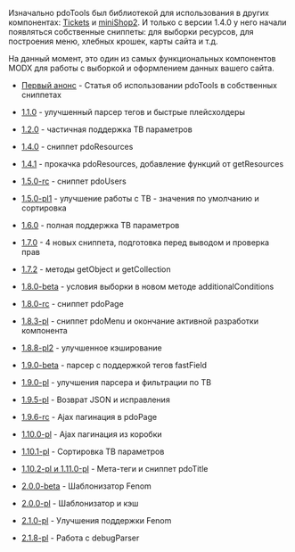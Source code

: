 Изначально pdoTools был библиотекой для использования в других компонентах: [Tickets][0] и [miniShop2][1].
И только с версии 1.4.0 у него начали появляться собственные сниппеты: для выборки ресурсов, для построения меню, хлебных крошек, карты сайта и т.д.

На данный момент, это один из самых функциональных компонентов MODX для работы с выборкой и оформлением данных вашего сайта.


* [Первый анонс][9] - Статья об использовании pdoTools в собственных сниппетах

* [1.1.0][10] - улучшенный парсер тегов и быстрые плейсхолдеры
* [1.2.0][11] - частичная поддержка ТВ параметров
* [1.4.0][12] - сниппет pdoResources
* [1.4.1][13] - прокачка pdoResources, добавление функций от getResources
* [1.5.0-rc][14] - сниппет pdoUsers
* [1.5.0-pl1][15] - улучшение работы с ТВ - значения по умолчанию и сортировка
* [1.6.0][16] - полная поддержка ТВ параметров
* [1.7.0][17] - 4 новых сниппета, подготовка перед выводом и проверка прав
* [1.7.2][18] - методы getObject и getCollection
* [1.8.0-beta][19] - условия выборки в новом методе additionalConditions
* [1.8.0-rc][20] - сниппет pdoPage
* [1.8.3-pl][21] - сниппет pdoMenu и окончание активной разработки компонента
* [1.8.8-pl2][22] - улучшенное кэширование
* [1.9.0-beta][23] - парсер с поддержкой тегов fastField
* [1.9.0-pl][24] - улучшения парсера и фильтрации по ТВ
* [1.9.5-pl][25] - Возврат JSON и исправления
* [1.9.6-rc][26] - Ajax пагинация в pdoPage
* [1.10.0-pl][27] - Ajax пагинация из коробки
* [1.10.1-pl][28] - Сортировка ТВ параметров
* [1.10.2-pl и 1.11.0-pl][29] - Мета-теги и сниппет pdoTitle

* [2.0.0-beta][30] - Шаблонизатор Fenom
* [2.0.0-pl][31] - Шаблонизатор и кэш
* [2.1.0-pl][32] - Улучшения поддержки Fenom
* [2.1.8-pl][33] - Работа с debugParser


[0]: /ru/01_Компоненты/02_miniShop2
[1]: /ru/01_Компоненты/15_Tickets

[9]: https://modx.pro/development/556-the-fastest-snippets-with-pdotools/
[10]: https://bezumkin.ru/sections/components/743/
[11]: https://bezumkin.ru/sections/components/1090/
[12]: https://bezumkin.ru/sections/components/1462/
[13]: https://bezumkin.ru/sections/components/1498/
[14]: https://bezumkin.ru/sections/components/1667/
[15]: https://bezumkin.ru/sections/components/1754/
[16]: https://bezumkin.ru/sections/components/1775/
[17]: https://bezumkin.ru/sections/components/1841/
[18]: https://bezumkin.ru/sections/components/1870/
[19]: https://bezumkin.ru/sections/components/1931/
[20]: https://bezumkin.ru/sections/components/1975/
[21]: https://bezumkin.ru/sections/components/2006/
[22]: https://bezumkin.ru/sections/components/2118/
[23]: https://bezumkin.ru/sections/components/2354/
[24]: https://bezumkin.ru/sections/components/2448/
[25]: https://modx.pro/components/3982-pdotools-1-9-5-pl-return-json-and-repair/
[26]: https://modx.pro/components/4043-pdotools-1-9-6-rc-ajax-pagination-in-pdopage/
[27]: https://modx.pro/components/4520-pdotools-1-10-0-with-ajax-pagination-out-of-the-box/
[28]: https://modx.pro/components/4931-pdotools-version-1-10-1-pl-sorting-tv-settings/
[29]: https://modx.pro/components/5173-pdotools-meta-tags-and-snippets-pdotitle/
[30]: https://modx.pro/components/5598-pdotools-2-0-0-beta-c-templating-fenom/
[31]: https://modx.pro/components/5621-pdotools-version-2-0-with-template-engine-and-cache/
[32]: https://modx.pro/components/6223-pdotools-version-2-1-improve-fenom/
[33]: https://modx.pro/components/6344-debugparser-1-1-0-and-pdotools-2-1-8/